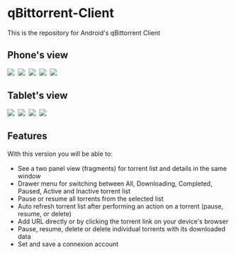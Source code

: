qBittorrent-Client
==================

This is the repository for Android's qBittorrent Client <br>

<h2>Phone's view</h2>
<img src="https://farm6.staticflickr.com/5527/14366168477_8b8a5f5787.jpg">&nbsp;
<img src="https://farm6.staticflickr.com/5538/14529545316_9f674aba2c.jpg">&nbsp;
<img src="https://farm6.staticflickr.com/5596/14551722492_b24e1ec32d.jpg">&nbsp;
<img src="https://farm4.staticflickr.com/3731/12764293465_021d24ab48.jpg">&nbsp;
<img src="https://farm6.staticflickr.com/5547/12764293595_4fd5078513.jpg">&nbsp;

<h2>Tablet's view</h2>
<img src="https://farm4.staticflickr.com/3915/14458532641_f3175cc830_c.jpg"/>&nbsp;
<img src="https://farm4.staticflickr.com/3880/14275272160_3f7d8d5dba_c.jpg"/>&nbsp;
<img src="https://farm3.staticflickr.com/2926/14482048333_9df77b4516_c.jpg"/>&nbsp;
<img src="https://farm3.staticflickr.com/2930/14438782316_505386d3e6_c.jpg"/>&nbsp;

<h2>Features</h2>
<span style="line-height: 1.5em;">With this version you will be able to:</span>
<ul>
        <li> See a two panel view (fragments) for torrent list and details in the same window</li>
        <li>Drawer menu for switching between All, Downloading, Completed, Paused, Active and Inactive torrent list</li>
        <li>Pause or resume all torrents from the selected list</li>
        <li>Auto refresh torrent list after performing an action on a torrent (pause, resume, or delete) </li>
	<li>Add URL directly or by clicking the torrent link on your device's browser</li>
	<li>Pause, resume, delete or delete individual torrents with its downloaded data</li>
	<li>Set and save a connexion account</li>
</ul>

